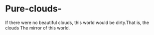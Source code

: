 # Pure-clouds-
If there were no beautiful clouds, this world would be dirty.That is, the clouds The mirror of this world.
